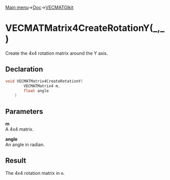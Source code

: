 [Main menu](../../../Readme.md)->[Doc](../../VECMATKit.md)->[VECMATGlkit](../VECMATGlkit.md)

# VECMATMatrix4CreateRotationY(\_,\_)
Create the 4x4 rotation matrix around the Y axis.

## **Declaration**
```C
void VECMATMatrix4CreateRotationY(
		VECMATMatrix4 m,
		float angle
	)
```


## **Parameters**
**m**  
A 4x4 matrix.

**angle**  
An angle in radian.

## **Result**
The 4x4 rotation matrix in `m`.
